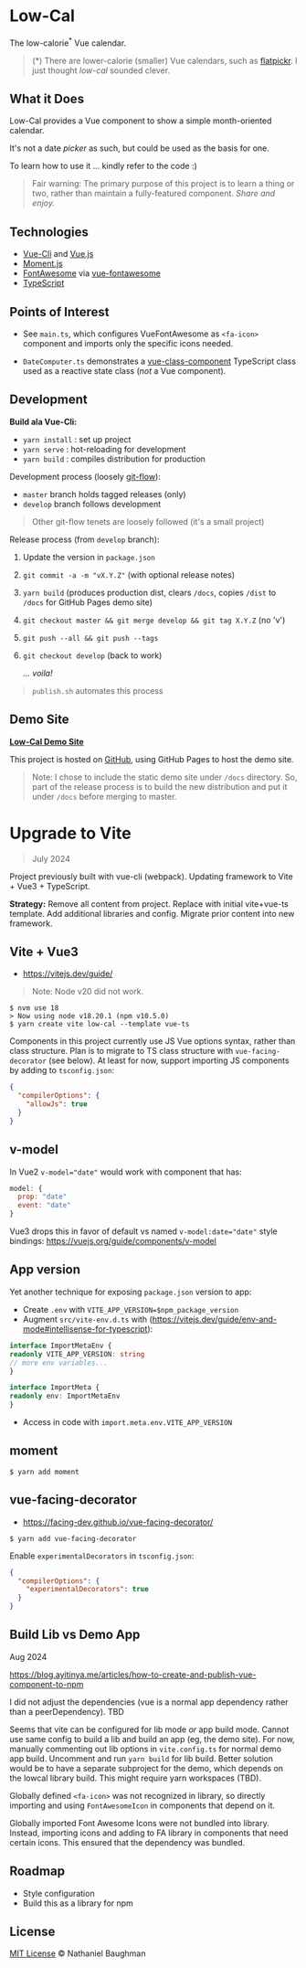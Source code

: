 # Low-Cal

The low-calorie<sup>*</sup> Vue calendar.

> (*) There are lower-calorie (smaller) Vue calendars, such as [flatpickr](https://github.com/flatpickr/flatpickr). I just thought _low-cal_ sounded clever.

## What it Does

Low-Cal provides a Vue component to show a simple month-oriented calendar.

It's not a date _picker_ as such, but could be used as the basis for one.

To learn how to use it ... kindly refer to the code :)

> Fair warning: The primary purpose of this project is to learn a thing or two, rather than maintain a fully-featured component. _Share and enjoy._

## Technologies

* [Vue-Cli](https://cli.vuejs.org/) and [Vue.js](https://vuejs.org/)
* [Moment.js](https://momentjs.com/)
* [FontAwesome](https://fontawesome.com/) via [vue-fontawesome](https://github.com/FortAwesome/vue-fontawesome)
* [TypeScript](https://www.typescriptlang.org/)

## Points of Interest

* See `main.ts`, which configures VueFontAwesome as `<fa-icon>` component and imports only the specific icons needed.

* `DateComputer.ts` demonstrates a [vue-class-component](https://github.com/vuejs/vue-class-component) TypeScript class used as a reactive state class (_not_ a Vue component).

## Development

**Build ala Vue-Cli:**

* `yarn install` : set up project
* `yarn serve` : hot-reloading for development
* `yarn build` : compiles distribution for production

Development process (loosely [git-flow](https://nvie.com/posts/a-successful-git-branching-model/)):

* `master` branch holds tagged releases (only)
* `develop` branch follows development

> Other git-flow tenets are loosely followed (it's a small project)

Release process (from `develop` branch):

1. Update the version in `package.json`
2. `git commit -a -m "vX.Y.Z"` (with optional release notes)
3. `yarn build` (produces production dist, clears `/docs`, copies `/dist` to `/docs` for GitHub Pages demo site)
4. `git checkout master && git merge develop && git tag X.Y.Z` (no 'v')
5. `git push --all && git push --tags`
6. `git checkout develop` (back to work)

    _... voila!_

> `publish.sh` automates this process

## Demo Site

[**Low-Cal Demo Site**](https://nebaughman.github.io/low-cal)

This project is hosted on [GitHub](https://github.com/), using GitHub Pages to host the demo site.

> Note: I chose to include the static demo site under `/docs` directory. So, part of the release process is to build the new distribution and put it under `/docs` before merging to master.

# Upgrade to Vite

> July 2024

Project previously built with vue-cli (webpack). Updating framework to Vite + Vue3 + TypeScript.

**Strategy:** Remove all content from project. Replace with initial vite+vue-ts template. Add additional libraries and config. Migrate prior content into new framework.

## Vite + Vue3

- https://vitejs.dev/guide/

> Note: Node v20 did not work.

```
$ nvm use 18
> Now using node v18.20.1 (npm v10.5.0)
$ yarn create vite low-cal --template vue-ts
```

Components in this project currently use JS Vue options syntax, rather than class structure. Plan is to migrate to TS class structure with `vue-facing-decorator` (see below). At least for now, support importing JS components by adding to `tsconfig.json`:
```json
{
  "compilerOptions": {
    "allowJs": true
  }
}
```

## v-model

In Vue2 `v-model="date"` would work with component that has:
```js
model: {
  prop: "date"
  event: "date"
}
```

Vue3 drops this in favor of default vs named `v-model:date="date"` style bindings: https://vuejs.org/guide/components/v-model

## App version

Yet another technique for exposing `package.json` version to app:
- Create `.env` with  `VITE_APP_VERSION=$npm_package_version`
- Augment `src/vite-env.d.ts` with (https://vitejs.dev/guide/env-and-mode#intellisense-for-typescript):
```ts
interface ImportMetaEnv {
readonly VITE_APP_VERSION: string
// more env variables...
}

interface ImportMeta {
readonly env: ImportMetaEnv
}
```
- Access in code with `import.meta.env.VITE_APP_VERSION`

## moment

```
$ yarn add moment
```

## vue-facing-decorator

- https://facing-dev.github.io/vue-facing-decorator/

```
$ yarn add vue-facing-decorator
```
Enable `experimentalDecorators` in `tsconfig.json`:
```json
{
  "compilerOptions": {
    "experimentalDecorators": true
  }
}
```

## Build Lib vs Demo App

Aug 2024

https://blog.ayitinya.me/articles/how-to-create-and-publish-vue-component-to-npm

I did not adjust the dependencies (vue is a normal app dependency rather than a peerDependency). TBD

Seems that vite can be configured for lib mode *or* app build mode. Cannot use same config to build a lib and build an app (eg, the demo site). For now, manually commenting out lib options in `vite.config.ts` for normal demo app build. Uncomment and run `yarn build` for lib build. Better solution would be to have a separate subproject for the demo, which depends on the lowcal library build. This might require yarn workspaces (TBD).

Globally defined `<fa-icon>` was not recognized in library, so directly importing and using `FontAwesomeIcon` in components that depend on it.

Globally imported Font Awesome Icons were not bundled into library. Instead, importing icons and adding to FA library in components that need certain icons. This ensured that the dependency was bundled.

## Roadmap

- Style configuration
- Build this as a library for npm

## License

[MIT License](LICENSE.txt) &copy; Nathaniel Baughman


